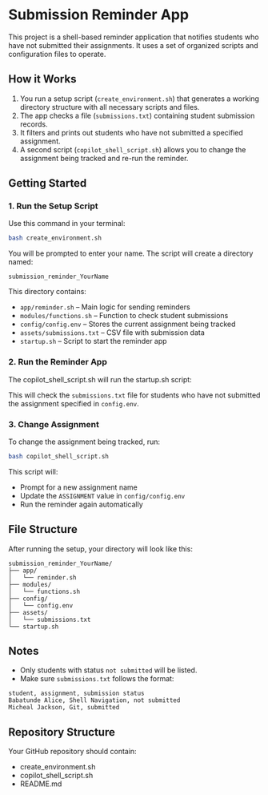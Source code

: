 # Submission Reminder App

This project is a shell-based reminder application that notifies students who have not submitted their assignments. It uses a set of organized scripts and configuration files to operate.

## How it Works

1. You run a setup script (`create_environment.sh`) that generates a working directory structure with all necessary scripts and files.
2. The app checks a file (`submissions.txt`) containing student submission records.
3. It filters and prints out students who have not submitted a specified assignment.
4. A second script (`copilot_shell_script.sh`) allows you to change the assignment being tracked and re-run the reminder.

## Getting Started

### 1. Run the Setup Script

Use this command in your terminal:

```bash
bash create_environment.sh
```

You will be prompted to enter your name. The script will create a directory named:

```
submission_reminder_YourName
```

This directory contains:

- `app/reminder.sh` – Main logic for sending reminders
- `modules/functions.sh` – Function to check student submissions
- `config/config.env` – Stores the current assignment being tracked
- `assets/submissions.txt` – CSV file with submission data
- `startup.sh` – Script to start the reminder app

### 2. Run the Reminder App

The copilot_shell_script.sh will run the startup.sh script:

This will check the `submissions.txt` file for students who have not submitted the assignment specified in `config.env`.

### 3. Change Assignment

To change the assignment being tracked, run:

```bash
bash copilot_shell_script.sh
```

This script will:
- Prompt for a new assignment name
- Update the `ASSIGNMENT` value in `config/config.env`
- Run the reminder again automatically

## File Structure

After running the setup, your directory will look like this:

```
submission_reminder_YourName/
├── app/
│   └── reminder.sh
├── modules/
│   └── functions.sh
├── config/
│   └── config.env
├── assets/
│   └── submissions.txt
└── startup.sh
```

## Notes

- Only students with status `not submitted` will be listed.
- Make sure `submissions.txt` follows the format:

```
student, assignment, submission status
Babatunde Alice, Shell Navigation, not submitted
Micheal Jackson, Git, submitted
```

## Repository Structure

Your GitHub repository should contain:

- create_environment.sh
- copilot_shell_script.sh
- README.md
